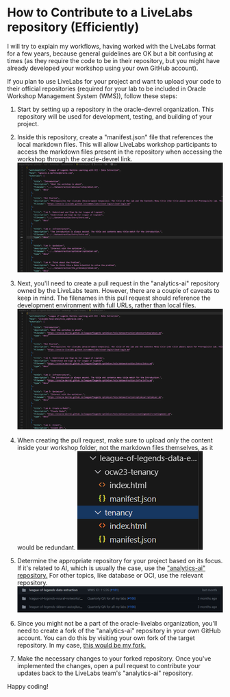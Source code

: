 # How to Contribute to a LiveLabs repository (Efficiently)

I will try to explain my workflows, having worked with the LiveLabs format for a few years, because general guidelines are OK but a bit confusing at times (as they require the code to be in their repository, but you might have already developed your workshop using your own GitHub account).

If you plan to use LiveLabs for your project and want to upload your code to their official repositories (required for your lab to be included in Oracle Workshop Management System (WMS)), follow these steps:

1. Start by setting up a repository in the oracle-devrel organization. This repository will be used for development, testing, and building of your project.

2. Inside this repository, create a "manifest.json" file that references the local markdown files. This will allow LiveLabs workshop participants to access the markdown files present in the repository when accessing the workshop through the oracle-devrel link.
![img 1](./images/livelabs1.png)

3. Next, you'll need to create a pull request in the "analytics-ai" repository owned by the LiveLabs team. However, there are a couple of caveats to keep in mind. The filenames in this pull request should reference the development environment with full URLs, rather than local files.
![img 2](./images/livelabs2.png)

4. When creating the pull request, make sure to upload only the content inside your workshop folder, not the markdown files themselves, as it would be redundant.
![img 3](./images/livelabs3.png)

5. Determine the appropriate repository for your project based on its focus. If it's related to AI, which is usually the case, use the ["analytics-ai" repository.](https://github.com/oracle-livelabs/analytics-ai) For other topics, like database or OCI, use the relevant repository.
![img 4](./images/livelabs4.png)

6. Since you might not be a part of the oracle-livelabs organization, you'll need to create a fork of the "analytics-ai" repository in your own GitHub account. You can do this by visiting your own fork of the target repository. In my case, [this would be my fork.](https://github.com/jasperan/analytics-ai)

7. Make the necessary changes to your forked repository. Once you've implemented the changes, open a pull request to contribute your updates back to the LiveLabs team's "analytics-ai" repository.

Happy coding!
